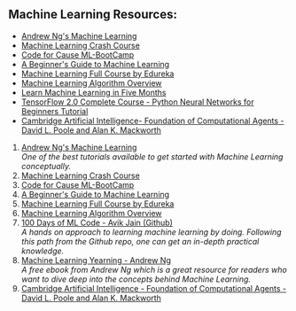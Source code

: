 ## Machine Learning Resources:


- [Andrew Ng's Machine Learning](https://www.coursera.org/learn/machine-learning?utm_source=gg&utm_medium=sem&utm_campaign=07-StanfordML-IN&utm_content=07-StanfordML-IN&campaignid=1950458127&adgroupid=70479331563&device=c&keyword=andrew%20ng%20machine%20learning&matchtype=e&network=g&devicemodel=&adpostion=&creativeid=351348153032&hide_mobile_promo&gclid=Cj0KCQjw5eX7BRDQARIsAMhYLP_f-_Gz7qwKhQjLSdK9SRX93Jyb2MrBNwVUqRiuFi8Tm8cWqIy55fYaAt12EALw_wcB)
- [Machine Learning Crash Course](https://developers.google.com/machine-learning/crash-course)
- [Code for Cause ML-BootCamp](https://www.youtube.com/watch?v=ycvSMpsg7qk&list=PLyzHIYrZBplo3K0dNUqppd2ynnoZPD6N1)
- [A Beginner's Guide to Machine Learning](https://medium.com/@randylaosat/a-beginners-guide-to-machine-learning-dfadc19f6caf)
- [Machine Learning Full Course by Edureka](https://youtu.be/GwIo3gDZCVQ)
- [Machine Learning Algorithm Overview](https://medium.com/ml-research-lab/machine-learning-algorithm-overview-5816a2e6303)
- [Learn Machine Learning in Five Months](https://github.com/saadhaxxan/Learn_Machine_Learning_in_5_Months)
- [TensorFlow 2.0 Complete Course - Python Neural Networks for Beginners Tutorial](https://www.youtube.com/watch?v=tPYj3fFJGjk)
- [Cambridge Artificial Intelligence- Foundation of Computational Agents - David L. Poole and Alan K. Mackworth](https://github.com/ErickNyagilo/Learning-Resources/blob/master/Machine%20Learning/Resources/Books/Cambridge_ArtificialIntelligence.pdf)

1. [Andrew Ng's Machine Learning](https://www.coursera.org/learn/machine-learning)<br/>*One of the best tutorials available to get started with Machine Learning conceptually.*
2. [Machine Learning Crash Course](https://developers.google.com/machine-learning/crash-course)
3. [Code for Cause ML-BootCamp](https://www.youtube.com/watch?v=ycvSMpsg7qk&list=PLyzHIYrZBplo3K0dNUqppd2ynnoZPD6N1)
4. [A Beginner's Guide to Machine Learning](https://medium.com/@randylaosat/a-beginners-guide-to-machine-learning-dfadc19f6caf)
5. [Machine Learning Full Course by Edureka](https://youtu.be/GwIo3gDZCVQ)
6. [Machine Learning Algorithm Overview](https://medium.com/ml-research-lab/machine-learning-algorithm-overview-5816a2e6303)
7. [100 Days of ML Code - Avik Jain (Github)](https://github.com/Avik-Jain/100-Days-Of-ML-Code)<br/>*A hands on approach to learning machine learning by doing. Following this path from the Github repo, one can get an in-depth practical knowledge.*
8. [Machine Learning Yearning - Andrew Ng](https://www.deeplearning.ai/machine-learning-yearning/)<br/>*A free ebook from Andrew Ng which is a great resource for readers who want to dive deep into the concepts behind Machine Learning.*
9. [Cambridge Artificial Intelligence - Foundation of Computational Agents - David L. Poole and Alan K. Mackworth](https://github.com/ErickNyagilo/Learning-Resources/blob/master/Machine%20Learning/Resources/Books/Cambridge_ArtificialIntelligence.pdf)

